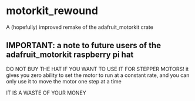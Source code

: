 # motorkit_rewound
A (hopefully) improved remake of the adafruit_motorkit crate

## **IMPORTANT**: a note to future users of the adafruit_motorkit raspberry pi hat

DO NOT BUY THE HAT IF YOU WANT TO USE IT FOR STEPPER MOTORS! it gives you zero ability to set the motor to run at a constant rate,
and you can only use it to move the motor one step at a time

IT IS A WASTE OF YOUR MONEY
